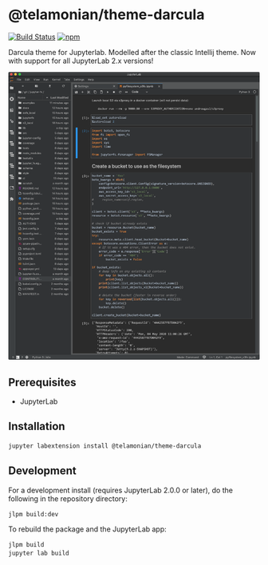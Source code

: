 # @telamonian/theme-darcula

[![Build Status](https://travis-ci.org/telamonian/theme-darcula.svg?branch=master)](https://travis-ci.org/telamonian/theme-darcula)
[![npm](https://img.shields.io/npm/v/@telamonian/theme-darcula.svg)](https://www.npmjs.com/package/@telamonian/theme-darcula)

Darcula theme for Jupyterlab. Modelled after the classic Intellij theme. Now with support for all JupyterLab 2.x versions!

![darcula_preview](darcula_preview.png)

## Prerequisites

- JupyterLab

## Installation

```bash
jupyter labextension install @telamonian/theme-darcula
```

## Development

For a development install (requires JupyterLab 2.0.0 or later), do the following in the repository directory:

```bash
jlpm build:dev
```

To rebuild the package and the JupyterLab app:

```bash
jlpm build
jupyter lab build
```
